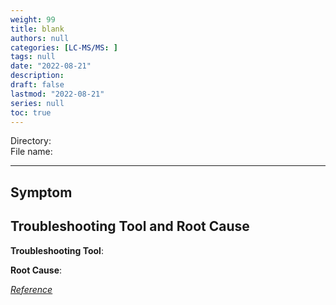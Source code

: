 ```yaml
---
weight: 99
title: blank
authors: null
categories: [LC-MS/MS: ]
tags: null
date: "2022-08-21"
description:  
draft: false
lastmod: "2022-08-21"
series: null
toc: true
---
```

Directory:     
File name:



<!--more-->
---

## Symptom
<div class = "row">

</div>

## Troubleshooting Tool and Root Cause

<div class = "row">

<b>Troubleshooting Tool</b>:  

<b>Root Cause</b>:  

</div>

[*Reference*]()  